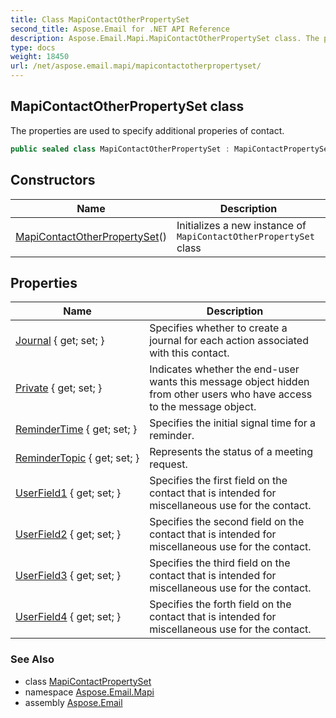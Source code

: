 ```yaml
---
title: Class MapiContactOtherPropertySet
second_title: Aspose.Email for .NET API Reference
description: Aspose.Email.Mapi.MapiContactOtherPropertySet class. The properties are used to specify additional properies of contact
type: docs
weight: 18450
url: /net/aspose.email.mapi/mapicontactotherpropertyset/
---
```

## MapiContactOtherPropertySet class

The properties are used to specify additional properies of contact.

```csharp
public sealed class MapiContactOtherPropertySet : MapiContactPropertySet
```

## Constructors

| Name | Description |
| --- | --- |
| [MapiContactOtherPropertySet](mapicontactotherpropertyset/)() | Initializes a new instance of `MapiContactOtherPropertySet` class |

## Properties

| Name | Description |
| --- | --- |
| [Journal](../../aspose.email.mapi/mapicontactotherpropertyset/journal/) { get; set; } | Specifies whether to create a journal for each action associated with this contact. |
| [Private](../../aspose.email.mapi/mapicontactotherpropertyset/private/) { get; set; } | Indicates whether the end-user wants this message object hidden from other users who have access to the message object. |
| [ReminderTime](../../aspose.email.mapi/mapicontactotherpropertyset/remindertime/) { get; set; } | Specifies the initial signal time for a reminder. |
| [ReminderTopic](../../aspose.email.mapi/mapicontactotherpropertyset/remindertopic/) { get; set; } | Represents the status of a meeting request. |
| [UserField1](../../aspose.email.mapi/mapicontactotherpropertyset/userfield1/) { get; set; } | Specifies the first field on the contact that is intended for miscellaneous use for the contact. |
| [UserField2](../../aspose.email.mapi/mapicontactotherpropertyset/userfield2/) { get; set; } | Specifies the second field on the contact that is intended for miscellaneous use for the contact. |
| [UserField3](../../aspose.email.mapi/mapicontactotherpropertyset/userfield3/) { get; set; } | Specifies the third field on the contact that is intended for miscellaneous use for the contact. |
| [UserField4](../../aspose.email.mapi/mapicontactotherpropertyset/userfield4/) { get; set; } | Specifies the forth field on the contact that is intended for miscellaneous use for the contact. |

### See Also

* class [MapiContactPropertySet](../mapicontactpropertyset/)
* namespace [Aspose.Email.Mapi](../../aspose.email.mapi/)
* assembly [Aspose.Email](../../)


